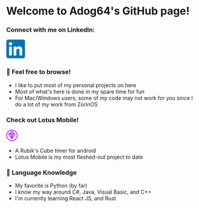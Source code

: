# Welcome to Adog64's GitHub page!

### Connect with me on LinkedIn:
<p align="left"?>
    <a href="https://www.linkedin.com/in/aidan-sharpe-b86955224/"><img src="https://github.com/Adog64/Adog64/blob/main/LinkedInLogo.png"/></a>
</p>

### 📖 Feel free to browse!
- I like to put most of my personal projects on here
- Most of what's here is done in my spare time for fun
- For Mac/Windows users, some of my code may not work for you since I do a lot of my work from ZorinOS

### Check out Lotus Mobile!
<p align="left"><a href="https://github.com/Adog64/Lotus-Mobile"><img src="https://github.com/Adog64/Adog64/blob/main/LotusTimerLogo.png"/></a></p>

- A Rubik's Cube timer for android
- Lotus Mobile is my most fleshed-out project to date

### 🤖 Language Knowledge
- My favorite is Python (by far)
- I know my way around C#, Java, Visual Basic, and C++
- I'm currently learning React JS, and Rust
